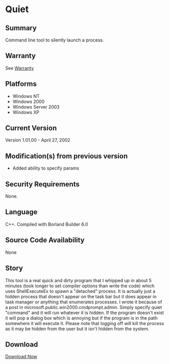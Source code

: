 # Quiet
## Summary
Command line tool to silently launch a process.

## Warranty
See [Warranty](http://www.joeware.net/freetools/warranty.htm)

## Platforms
* Windows NT
* Windows 2000
* Windows Server 2003
* Windows XP

## Current Version
Version 1.01.00 - April 27, 2002

## Modification(s) from previous version
* Added ability to specify params

## Security Requirements
None.

## Language
C++. Compiled with Borland Builder 6.0

## Source Code Availability
None

## Story
This tool is a real quick and dirty program that I whipped up in about 5 minutes (took longer to set compiler options than write the code) which uses ShellExecuteEx to spawn a "detached" process. It is actually just a hidden process that doesn't appear on the task bar but it does appear in task manager or anything that enumerates processes. I wrote it because of a post in microsoft.public.win2000.cmdprompt.admin. Simply specify quiet "command" and it will run whatever it is hidden. If the program doesn't exist it will pop a dialog box which is annoying but if the program is in the path somewhere it will execute it. Please note that logging off will kill the process as it may be hidden from the user but it isn't hidden from the system.

## Download
[Download Now]()
